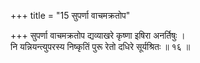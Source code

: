+++
title = "15 सुपर्णा वाचमक्रतोप"

+++
सुपर्णा वाचमक्रतोप द्यव्याखरे कृष्णा इषिरा अनर्तिषुः ।  
नि यन्नियन्त्युपरस्य निष्कृतिं पुरू रेतो दधिरे सूर्यश्रितः ॥ १६ ॥